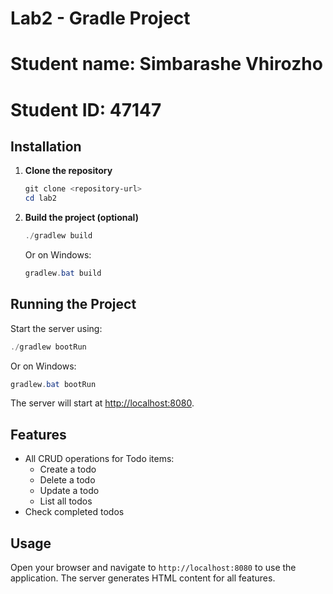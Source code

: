 # Lab2 - Gradle Project
# Student name: Simbarashe Vhirozho
# Student ID: 47147

## Installation

1. **Clone the repository**
   ```powershell
   git clone <repository-url>
   cd lab2
   ```

2. **Build the project (optional)**
   ```powershell
   ./gradlew build
   ```
   Or on Windows:
   ```powershell
   gradlew.bat build
   ```

## Running the Project

Start the server using:
```powershell
./gradlew bootRun
```
Or on Windows:
```powershell
gradlew.bat bootRun
```

The server will start at [http://localhost:8080](http://localhost:8080).

## Features
- All CRUD operations for Todo items:
  - Create a todo
  - Delete a todo
  - Update a todo
  - List all todos
- Check completed todos

## Usage

Open your browser and navigate to `http://localhost:8080` to use the application. The server generates HTML content for all features.

